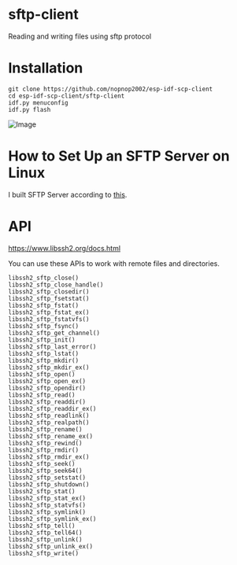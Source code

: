 # sftp-client
Reading and writing files using sftp protocol

# Installation

```
git clone https://github.com/nopnop2002/esp-idf-scp-client
cd esp-idf-scp-client/sftp-client
idf.py menuconfig
idf.py flash
```

![Image](https://github.com/user-attachments/assets/66065823-190b-4143-9234-abf823193fd4)


# How to Set Up an SFTP Server on Linux
I built SFTP Server according to [this](https://www.techrepublic.com/article/how-to-set-up-an-sftp-server-on-linux/).   


# API   
https://www.libssh2.org/docs.html

You can use these APIs to work with remote files and directories.   
```
libssh2_sftp_close()
libssh2_sftp_close_handle()
libssh2_sftp_closedir()
libssh2_sftp_fsetstat()
libssh2_sftp_fstat()
libssh2_sftp_fstat_ex()
libssh2_sftp_fstatvfs()
libssh2_sftp_fsync()
libssh2_sftp_get_channel()
libssh2_sftp_init()
libssh2_sftp_last_error()
libssh2_sftp_lstat()
libssh2_sftp_mkdir()
libssh2_sftp_mkdir_ex()
libssh2_sftp_open()
libssh2_sftp_open_ex()
libssh2_sftp_opendir()
libssh2_sftp_read()
libssh2_sftp_readdir()
libssh2_sftp_readdir_ex()
libssh2_sftp_readlink()
libssh2_sftp_realpath()
libssh2_sftp_rename()
libssh2_sftp_rename_ex()
libssh2_sftp_rewind()
libssh2_sftp_rmdir()
libssh2_sftp_rmdir_ex()
libssh2_sftp_seek()
libssh2_sftp_seek64()
libssh2_sftp_setstat()
libssh2_sftp_shutdown()
libssh2_sftp_stat()
libssh2_sftp_stat_ex()
libssh2_sftp_statvfs()
libssh2_sftp_symlink()
libssh2_sftp_symlink_ex()
libssh2_sftp_tell()
libssh2_sftp_tell64()
libssh2_sftp_unlink()
libssh2_sftp_unlink_ex()
libssh2_sftp_write()
```
